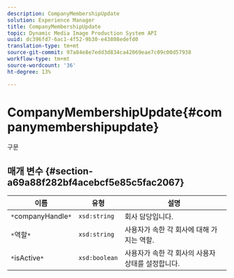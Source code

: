 ```yaml
---
description: CompanyMembershipUpdate
solution: Experience Manager
title: CompanyMembershipUpdate
topic: Dynamic Media Image Production System API
uuid: dc396fd7-6ac1-4f52-9b30-e43808edefd0
translation-type: tm+mt
source-git-commit: 97a84e8e7edd3d834ca42069eae7c09c00d57938
workflow-type: tm+mt
source-wordcount: '36'
ht-degree: 13%

---
```



# CompanyMembershipUpdate{#companymembershipupdate}

구문

## 매개 변수 {#section-a69a88f282bf4acebcf5e85c5fac2067}

| 이름 | 유형 | 설명 |
|---|---|---|
| `*`companyHandle`*` | `xsd:string` | 회사 담당입니다. |
| `*`역할`*` | `xsd:string` | 사용자가 속한 각 회사에 대해 가지는 역할. |
| `*`isActive`*` | `xsd:boolean` | 사용자가 속한 각 회사의 사용자 상태를 설정합니다. |


